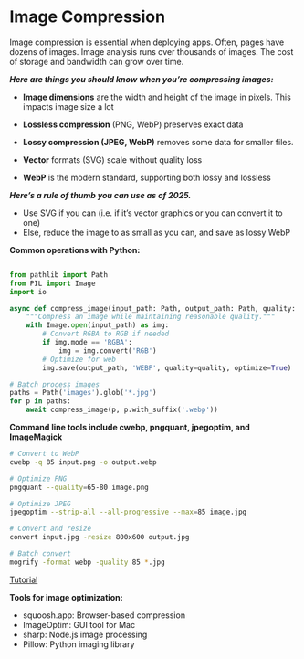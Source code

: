 # Image Compression

Image compression is essential when deploying apps. Often, pages have dozens of images. Image analysis runs over thousands of images. The cost of storage and bandwidth can grow over time.

***Here are things you should know when you’re compressing images:***


* **Image dimensions** are the width and height of the image in pixels. This impacts image size a lot

* **Lossless compression** (PNG, WebP) preserves exact data

* **Lossy compression (JPEG, WebP)** removes some data for smaller files.

* **Vector** formats (SVG) scale without quality loss

* **WebP** is the modern standard, supporting both lossy and lossless
  
***Here’s a rule of thumb you can use as of 2025.***

* Use SVG if you can (i.e. if it’s vector graphics or you can convert it to one)
* Else, reduce the image to as small as you can, and save as lossy WebP


**Common operations with Python:**

```python

from pathlib import Path
from PIL import Image
import io

async def compress_image(input_path: Path, output_path: Path, quality: int = 85) -> None:
    """Compress an image while maintaining reasonable quality."""
    with Image.open(input_path) as img:
        # Convert RGBA to RGB if needed
        if img.mode == 'RGBA':
            img = img.convert('RGB')
        # Optimize for web
        img.save(output_path, 'WEBP', quality=quality, optimize=True)

# Batch process images
paths = Path('images').glob('*.jpg')
for p in paths:
    await compress_image(p, p.with_suffix('.webp'))
```


**Command line tools include cwebp, pngquant, jpegoptim, and ImageMagick**

```bash
# Convert to WebP
cwebp -q 85 input.png -o output.webp

# Optimize PNG
pngquant --quality=65-80 image.png

# Optimize JPEG
jpegoptim --strip-all --all-progressive --max=85 image.jpg

# Convert and resize
convert input.jpg -resize 800x600 output.jpg

# Batch convert
mogrify -format webp -quality 85 *.jpg

```


[Tutorial](https://youtu.be/F1kYBnY6mwg)


**Tools for image optimization:**

* squoosh.app: Browser-based compression
* ImageOptim: GUI tool for Mac
* sharp: Node.js image processing
* Pillow: Python imaging library
